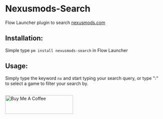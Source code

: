 # Nexusmods-Search
Flow Launcher plugin to search [nexusmods.com](https://www.nexusmods.com/)

## Installation:

Simple type `pm install nexusmods-search` in Flow Launcher

## Usage:

Simply type the keyword `nx` and start typing your search query, or type ":" to select a game to filter your search by.

##
<a href="https://www.buymeacoffee.com/garulf" target="_blank"><img src="https://cdn.buymeacoffee.com/buttons/v2/default-yellow.png" alt="Buy Me A Coffee" style="height: 60px !important;width: 217px !important;" ></a>
